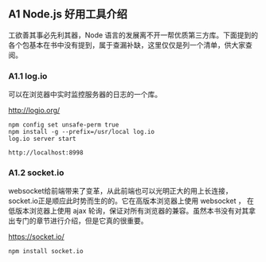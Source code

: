 ## A1 Node.js 好用工具介绍

工欲善其事必先利其器，Node 语言的发展离不开一帮优质第三方库。下面提到的各个包基本在书中没有提到，属于查漏补缺，这里仅仅是列一个清单，供大家查阅。

### A1.1  log.io

可以在浏览器中实时监控服务器的日志的一个库。

<http://logio.org/>

```
npm config set unsafe-perm true 
npm install -g --prefix=/usr/local log.io
log.io server start

http://localhost:8998
```

### A1.2 socket.io

websocket给前端带来了变革，从此前端也可以光明正大的用上长连接，socket.io正是顺应此时势而生的的。它在高版本浏览器上使用 websocket ， 在低版本浏览器上使用 ajax 轮询，保证对所有浏览器的兼容。虽然本书没有对其拿出专门的章节进行介绍，但是它真的很重要。

<https://socket.io/>

```
npm install socket.io
```

